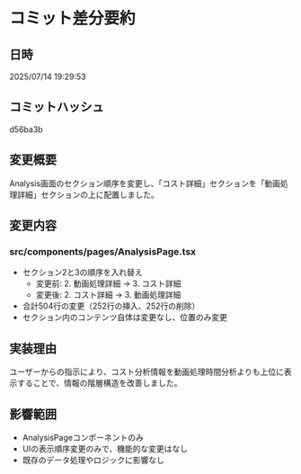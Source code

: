 # コミット差分要約

## 日時
2025/07/14 19:29:53

## コミットハッシュ
d56ba3b

## 変更概要
Analysis画面のセクション順序を変更し、「コスト詳細」セクションを「動画処理詳細」セクションの上に配置しました。

## 変更内容

### src/components/pages/AnalysisPage.tsx
- セクション2と3の順序を入れ替え
  - 変更前: 2. 動画処理詳細 → 3. コスト詳細
  - 変更後: 2. コスト詳細 → 3. 動画処理詳細
- 合計504行の変更（252行の挿入、252行の削除）
- セクション内のコンテンツ自体は変更なし、位置のみ変更

## 実装理由
ユーザーからの指示により、コスト分析情報を動画処理時間分析よりも上位に表示することで、情報の階層構造を改善しました。

## 影響範囲
- AnalysisPageコンポーネントのみ
- UIの表示順序変更のみで、機能的な変更はなし
- 既存のデータ処理やロジックに影響なし